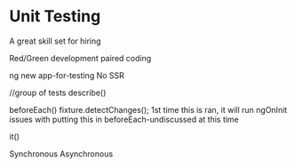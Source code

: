 # Unit Testing

A great skill set for hiring

Red/Green development
  paired coding

ng new app-for-testing No SSR

//group of tests
describe()

beforeEach()
  fixture.detectChanges(); 
    1st time this is ran, it will run ngOnInit
    issues with putting this in beforeEach-undiscussed at this time

it()

Synchronous
Asynchronous



